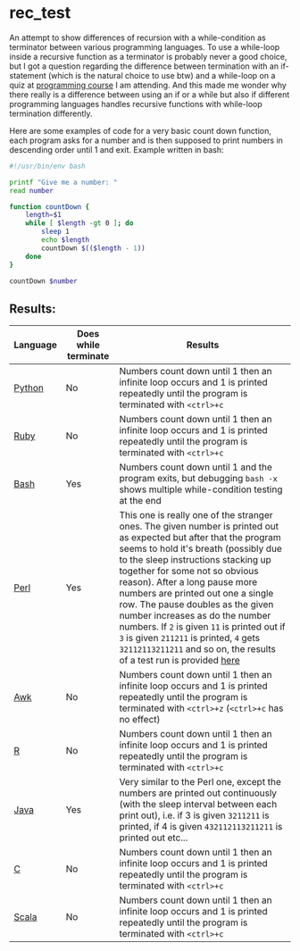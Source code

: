 # rec_test

An attempt to show differences of recursion with a while-condition as terminator between various programming languages. To use a while-loop inside a recursive function as a terminator is probably never a good choice, but I got a question regarding the difference between termination with an if-statement (which is the natural choice to use btw) and a while-loop on a quiz at [programming course](https://www.coursera.org/learn/python-genomics) I am attending. And this made me wonder why there really is a difference between using an if or a while but also if different programming languages handles recursive functions with while-loop termination differently.

Here are some examples of code for a very basic count down function, each program asks for a number and is then supposed to print numbers in descending order until 1 and exit. Example written in bash:

``` bash
#!/usr/bin/env bash

printf "Give me a number: "
read number

function countDown {
    length=$1
    while [ $length -gt 0 ]; do
        sleep 1
        echo $length
        countDown $(($length - 1))
    done
}

countDown $number
```

## Results:

Language | Does while terminate | Results
---------|----------------------|--------
[Python](code/countDown.py) | No | Numbers count down until 1 then an infinite loop occurs and 1 is printed repeatedly until the program is terminated with `<ctrl>+c`
[Ruby](code/countDown.rb) | No | Numbers count down until 1 then an infinite loop occurs and 1 is printed repeatedly until the program is terminated with `<ctrl>+c`  
[Bash](code/countDown.sh) | Yes | Numbers count down until 1 and the program exits, but debugging `bash -x` shows multiple while-condition testing at the end
[Perl](code/countDown.pl) | Yes | This one is really one of the stranger ones. The given number is printed out as expected but after that the program seems to hold it's breath (possibly due to the sleep instructions stacking up  together for some not so obvious reason). After a long pause more numbers are printed out one a single row. The pause doubles as the given number increases as do the number numbers. If `2` is given `11` is printed out if `3` is given `211211` is printed, `4` gets `32112113211211` and so on, the results of a test run is provided [here](https://raw.githubusercontent.com/jesperps/rec_test/master/findings/perl_exemple_output.txt)
[Awk](code/countDown.awk) | No | Numbers count down until 1 then an infinite loop occurs and 1 is printed repeatedly until the program is terminated with `<ctrl>+z` (`<ctrl>+c` has no effect)
[R](code/countDown.R) | No | Numbers count down until 1 then an infinite loop occurs and 1 is printed repeatedly until the program is terminated with `<ctrl>+c`
[Java](code/CountDown.java) | Yes | Very similar to the Perl one, except the numbers are printed out continuously (with the sleep interval between each print out), i.e. if 3 is given `3211211` is printed, if 4 is given `432112113211211` is printed out etc...
[C](code/countDown.c) | No | Numbers count down until 1 then an infinite loop occurs and 1 is printed repeatedly until the program is terminated with `<ctrl>+c`
[Scala](code/countDown.scala) | No | Numbers count down until 1 then an infinite loop occurs and 1 is printed repeatedly until the program is terminated with `<ctrl>+c`
